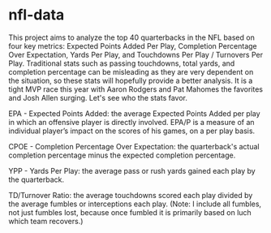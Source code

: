 # nfl-data

This project aims to analyze the top 40 quarterbacks in the NFL based on four key metrics: Expected Points Added Per Play, Completion Percentage Over Expectation, Yards Per Play, and Touchdowns Per Play / Turnovers Per Play. Traditional stats such as passing touchdowns, total yards, and completion percentage can be misleading as they are very dependent on the situation, so these stats will hopefully provide a better analysis. It is a tight MVP race this year with Aaron Rodgers and Pat Mahomes the favorites and Josh Allen surging. Let's see who the stats favor.

EPA - Expected Points Added: the average Expected Points Added per play in which an offensive player is directly involved. EPA/P is a measure of an individual player’s impact on the scores of his games, on a per play basis.

CPOE - Completion Percentage Over Expectation: the quarterback's actual completion percentage minus the expected completion percentage.

YPP - Yards Per Play: the average pass or rush yards gained each play by the quarterback.

TD/Turnover Ratio: the average touchdowns scored each play divided by the average fumbles or interceptions each play. (Note: I include all fumbles, not just fumbles lost, because once fumbled it is primarily based on luch which team recovers.)